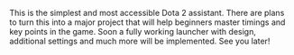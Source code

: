 This is the simplest and most accessible Dota 2 assistant. There are plans to turn this into a major project that will help beginners master timings and key points in the game. Soon a fully working launcher with design, additional settings and much more will be implemented. See you later!